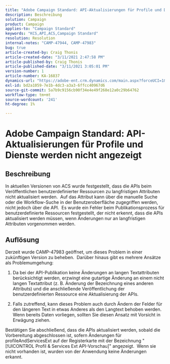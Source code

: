 ```yaml
---
title: "Adobe Campaign Standard: API-Aktualisierungen für Profile und Dienste werden nicht übernommen"
description: Beschreibung
solution: Campaign
product: Campaign
applies-to: "Campaign Standard"
keywords: "KCS,API,ACS,Campaign Standard"
resolution: Resolution
internal-notes: "CAMP-47944, CAMP-47983"
bug: true
article-created-by: Craig Thonis
article-created-date: "3/11/2021 2:47:58 PM"
article-published-by: Craig Thonis
article-published-date: "3/11/2021 3:05:01 PM"
version-number: 1
article-number: KA-16837
dynamics-url: "https://adobe-ent.crm.dynamics.com/main.aspx?forceUCI=1&pagetype=entityrecord&etn=knowledgearticle&id=9e584fc3-7882-eb11-a812-000d3a3b2c6b"
exl-id: bd2a1059-7e1b-4dc3-a3a3-6ffcc40967d6
source-git-commit: 5a7b9c9156cb90f34e4e49f268e12a0c29b64762
workflow-type: tm+mt
source-wordcount: '241'
ht-degree: 1%

---
```


# Adobe Campaign Standard: API-Aktualisierungen für Profile und Dienste werden nicht angezeigt

## Beschreibung


In aktuellen Versionen von ACS wurde festgestellt, dass die APIs beim Veröffentlichen benutzerdefinierter Ressourcen zu langfristigen Attributen nicht aktualisiert werden.  Auf das Attribut kann über die manuelle Suche oder die Workflow-Suche in der Benutzeroberfläche zugegriffen werden, nicht jedoch über die API.  Es wurde ein Fehler beim Publikationsprozess für benutzerdefinierte Ressourcen festgestellt, der nicht erkennt, dass die APIs aktualisiert werden müssen, wenn Änderungen nur an langfristigen Attributen vorgenommen werden.


## Auflösung


Derzeit wurde CAMP-47983 geöffnet, um dieses Problem in einer zukünftigen Version zu beheben.  Darüber hinaus gibt es mehrere Ansätze als Problemumgehung:

1) Da bei der API-Publikation keine Änderungen an langen Textattributen berücksichtigt werden, erzwingt eine gutartige Änderung an einem nicht langen Textattribut (z. B. Änderung der Bezeichnung eines anderen Attributs) und die anschließende Veröffentlichung der benutzerdefinierten Ressource eine Aktualisierung der APIs.

2) Falls zutreffend, kann dieses Problem auch durch Ändern der Felder für den längeren Text in etwas Anderes als den Langtext behoben werden.  Wenn bereits Daten vorliegen, sollten Sie diesen Ansatz mit Vorsicht in Erwägung ziehen.



Bestätigen Sie abschließend, dass die APIs aktualisiert werden, sobald die Vorbereitung abgeschlossen ist, sofern Änderungen für profileAndServicesExt auf der Registerkarte mit der Bezeichnung &quot;[!UICONTROL Profil &amp; Services Ext API-Vorschau]&quot; angezeigt.  Wenn sie nicht vorhanden ist, wurden von der Anwendung keine Änderungen erkannt.
